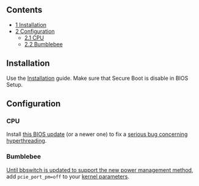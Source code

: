 ## Contents

*   [1 Installation](#Installation)
*   [2 Configuration](#Configuration)
    *   [2.1 CPU](#CPU)
    *   [2.2 Bumblebee](#Bumblebee)

## Installation

Use the [Installation](/index.php/Installation "Installation") guide. Make sure that Secure Boot is disable in BIOS Setup.

## Configuration

### CPU

Install [this BIOS update](http://pcsupport.lenovo.com/de/de/downloads/ds120370) (or a newer one) to fix a [serious bug concerning hyperthreading](https://lists.debian.org/debian-devel/2017/06/msg00308.html).

### Bumblebee

[Until bbswitch is updated to support the new power management method](/index.php/Bumblebee#Broken_power_management_with_kernel_4.8 "Bumblebee"), add `pcie_port_pm=off` to your [kernel parameters](/index.php/Kernel_parameters "Kernel parameters").